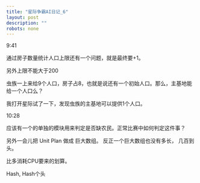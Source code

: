 ```yaml
---
title: "星际争霸AI日记_6"
layout: post
description: ""
robots: none
---
```


9:41

通过房子数量统计人口上限还有一个问题，就是最终要+1。

另外上限不能大于200

虫族一上来给9个人口，房子占8，也就是说还有一个初始人口。那么，主基地能给一个人口么？

我打开星际试了一下，发现虫族的主基地可以提供1个人口。

10:28

应该有一个的单独的模块用来判定是否缺农民。正常比赛中如何判定这件事？

另外一会儿把 Unit Plan 做成 巨大数组。 反正一个巨大数组也没有多长， 几百到头。

比多消耗CPU要来的划算。

Hash, Hash个头